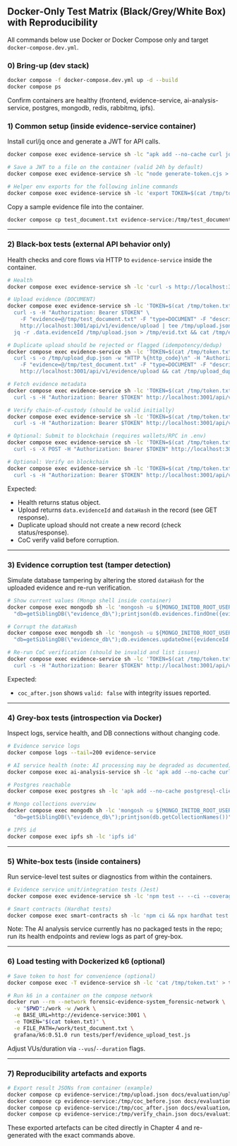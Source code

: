 ## Docker-Only Test Matrix (Black/Grey/White Box) with Reproducibility

All commands below use Docker or Docker Compose only and target `docker-compose.dev.yml`.

### 0) Bring-up (dev stack)

```bash
docker compose -f docker-compose.dev.yml up -d --build
docker compose ps
```

Confirm containers are healthy (frontend, evidence-service, ai-analysis-service, postgres, mongodb, redis, rabbitmq, ipfs).

### 1) Common setup (inside evidence-service container)

Install curl/jq once and generate a JWT for API calls.

```bash
docker compose exec evidence-service sh -lc "apk add --no-cache curl jq >/dev/null"

# Save a JWT to a file on the container (valid 24h by default)
docker compose exec evidence-service sh -lc "node generate-token.cjs > /tmp/token.txt && head -c 16 /tmp/token.txt && echo '... (token saved)'"

# Helper env exports for the following inline commands
docker compose exec evidence-service sh -lc 'export TOKEN=$(cat /tmp/token.txt) && echo ${#TOKEN} > /tmp/token.len && cat /tmp/token.len'
```

Copy a sample evidence file into the container.

```bash
docker compose cp test_document.txt evidence-service:/tmp/test_document.txt
```

---

### 2) Black-box tests (external API behavior only)

Health checks and core flows via HTTP to `evidence-service` inside the container.

```bash
# Health
docker compose exec evidence-service sh -lc 'curl -s http://localhost:3001/health | tee /tmp/health.json'

# Upload evidence (DOCUMENT)
docker compose exec evidence-service sh -lc 'TOKEN=$(cat /tmp/token.txt); \
  curl -s -H "Authorization: Bearer $TOKEN" \
    -F "evidence=@/tmp/test_document.txt" -F "type=DOCUMENT" -F "description=BlackBox Upload" \
    http://localhost:3001/api/v1/evidence/upload | tee /tmp/upload.json && \
  jq -r .data.evidenceId /tmp/upload.json > /tmp/evid.txt && cat /tmp/evid.txt'

# Duplicate upload should be rejected or flagged (idempotency/dedup)
docker compose exec evidence-service sh -lc 'TOKEN=$(cat /tmp/token.txt); \
  curl -s -o /tmp/upload_dup.json -w "HTTP %{http_code}\n" -H "Authorization: Bearer $TOKEN" \
    -F "evidence=@/tmp/test_document.txt" -F "type=DOCUMENT" -F "description=Duplicate" \
    http://localhost:3001/api/v1/evidence/upload && cat /tmp/upload_dup.json'

# Fetch evidence metadata
docker compose exec evidence-service sh -lc 'TOKEN=$(cat /tmp/token.txt); EVID=$(cat /tmp/evid.txt); \
  curl -s -H "Authorization: Bearer $TOKEN" http://localhost:3001/api/v1/evidence/$EVID | tee /tmp/get.json'

# Verify chain-of-custody (should be valid initially)
docker compose exec evidence-service sh -lc 'TOKEN=$(cat /tmp/token.txt); EVID=$(cat /tmp/evid.txt); \
  curl -s -H "Authorization: Bearer $TOKEN" http://localhost:3001/api/v1/evidence/$EVID/custody/verify | tee /tmp/coc_before.json'

# Optional: Submit to blockchain (requires wallets/RPC in .env)
docker compose exec evidence-service sh -lc 'TOKEN=$(cat /tmp/token.txt); EVID=$(cat /tmp/evid.txt); \
  curl -s -X POST -H "Authorization: Bearer $TOKEN" http://localhost:3001/api/v1/evidence/$EVID/blockchain | tee /tmp/submit_chain.json'

# Optional: Verify on blockchain
docker compose exec evidence-service sh -lc 'TOKEN=$(cat /tmp/token.txt); EVID=$(cat /tmp/evid.txt); \
  curl -s -H "Authorization: Bearer $TOKEN" http://localhost:3001/api/v1/evidence/$EVID/verify | tee /tmp/verify_chain.json'
```

Expected:
- Health returns status object.
- Upload returns `data.evidenceId` and `dataHash` in the record (see GET response).
- Duplicate upload should not create a new record (check status/response).
- CoC verify valid before corruption.

---

### 3) Evidence corruption test (tamper detection)

Simulate database tampering by altering the stored `dataHash` for the uploaded evidence and re-run verification.

```bash
# Show current values (Mongo shell inside container)
docker compose exec mongodb sh -lc 'mongosh -u ${MONGO_INITDB_ROOT_USERNAME:-mongo_user} -p ${MONGO_INITDB_ROOT_PASSWORD:-mongo_pass} --quiet --eval \
  "db=getSiblingDB(\"evidence_db\");printjson(db.evidences.findOne({evidenceId: \"$(docker compose exec -T evidence-service sh -lc \"cat /tmp/evid.txt\")\"},{evidenceId:1,dataHash:1,ipfsHash:1}))"'

# Corrupt the dataHash
docker compose exec mongodb sh -lc 'mongosh -u ${MONGO_INITDB_ROOT_USERNAME:-mongo_user} -p ${MONGO_INITDB_ROOT_PASSWORD:-mongo_pass} --quiet --eval \
  "db=getSiblingDB(\"evidence_db\");db.evidences.updateOne({evidenceId: \"$(docker compose exec -T evidence-service sh -lc \"cat /tmp/evid.txt\")\"},{$set:{dataHash:\"deadbeefdeadbeefdeadbeefdeadbeefdeadbeefdeadbeefdeadbeefdeadbeef\"}});printjson(db.evidences.findOne({evidenceId: \"$(docker compose exec -T evidence-service sh -lc \"cat /tmp/evid.txt\")\"},{evidenceId:1,dataHash:1}))"'

# Re-run CoC verification (should be invalid and list issues)
docker compose exec evidence-service sh -lc 'TOKEN=$(cat /tmp/token.txt); EVID=$(cat /tmp/evid.txt); \
  curl -s -H "Authorization: Bearer $TOKEN" http://localhost:3001/api/v1/evidence/$EVID/custody/verify | tee /tmp/coc_after.json'
```

Expected:
- `coc_after.json` shows `valid: false` with integrity issues reported.

---

### 4) Grey-box tests (introspection via Docker)

Inspect logs, service health, and DB connections without changing code.

```bash
# Evidence service logs
docker compose logs --tail=200 evidence-service

# AI service health (note: AI processing may be degraded as documented)
docker compose exec ai-analysis-service sh -lc 'apk add --no-cache curl >/dev/null; curl -s http://localhost:8001/health | tee /tmp/ai_health.json'

# Postgres reachable
docker compose exec postgres sh -lc 'apk add --no-cache postgresql-client >/dev/null; psql -U ${POSTGRES_USER:-forensic_user} -d ${POSTGRES_DB:-forensic_db} -c "select now();"'

# Mongo collections overview
docker compose exec mongodb sh -lc 'mongosh -u ${MONGO_INITDB_ROOT_USERNAME:-mongo_user} -p ${MONGO_INITDB_ROOT_PASSWORD:-mongo_pass} --quiet --eval \
  "db=getSiblingDB(\"evidence_db\");printjson(db.getCollectionNames())"'

# IPFS id
docker compose exec ipfs sh -lc 'ipfs id'
```

---

### 5) White-box tests (inside containers)

Run service-level test suites or diagnostics from within the containers.

```bash
# Evidence service unit/integration tests (Jest)
docker compose exec evidence-service sh -lc 'npm test -- --ci --coverage'

# Smart contracts (Hardhat tests)
docker compose exec smart-contracts sh -lc 'npm ci && npx hardhat test'
```

Note: The AI analysis service currently has no packaged tests in the repo; run its health endpoints and review logs as part of grey-box.

---

### 6) Load testing with Dockerized k6 (optional)

```bash
# Save token to host for convenience (optional)
docker compose exec -T evidence-service sh -lc 'cat /tmp/token.txt' > token.txt

# Run k6 in a container on the compose network
docker run --rm --network forensic-evidence-system_forensic-network \
  -v "$PWD":/work -w /work \
  -e BASE_URL=http://evidence-service:3001 \
  -e TOKEN="$(cat token.txt)" \
  -e FILE_PATH=/work/test_document.txt \
  grafana/k6:0.51.0 run tests/perf/evidence_upload_test.js
```

Adjust VUs/duration via `--vus`/`--duration` flags.

---

### 7) Reproducibility artefacts and exports

```bash
# Export result JSONs from container (example)
docker compose cp evidence-service:/tmp/upload.json docs/evaluation/upload.json
docker compose cp evidence-service:/tmp/coc_before.json docs/evaluation/coc_before.json
docker compose cp evidence-service:/tmp/coc_after.json docs/evaluation/coc_after.json
docker compose cp evidence-service:/tmp/verify_chain.json docs/evaluation/verify_chain.json || true
```

These exported artefacts can be cited directly in Chapter 4 and re-generated with the exact commands above.


